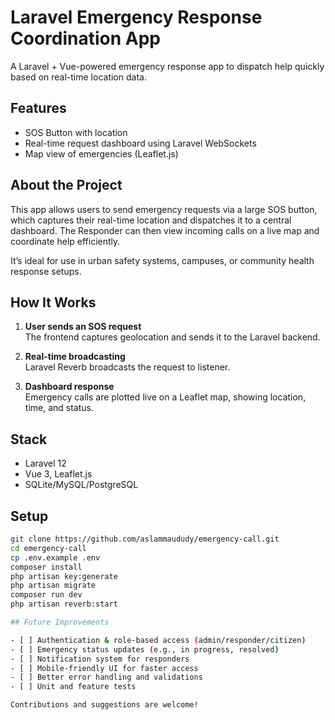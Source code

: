 # Laravel Emergency Response Coordination App

A Laravel + Vue-powered emergency response app to dispatch help quickly based on real-time location data.

## Features
- SOS Button with location
- Real-time request dashboard using Laravel WebSockets
- Map view of emergencies (Leaflet.js)

## About the Project

This app allows users to send emergency requests via a large SOS button, which captures their real-time location and dispatches it to a central dashboard. The Responder can then view incoming calls on a live map and coordinate help efficiently.

It’s ideal for use in urban safety systems, campuses, or community health response setups.

## How It Works

1. **User sends an SOS request**  
   The frontend captures geolocation and sends it to the Laravel backend.

2. **Real-time broadcasting**  
   Laravel Reverb broadcasts the request to listener.

3. **Dashboard response**  
   Emergency calls are plotted live on a Leaflet map, showing location, time, and status.


## Stack
- Laravel 12
- Vue 3, Leaflet.js
- SQLite/MySQL/PostgreSQL

## Setup
```bash
git clone https://github.com/aslammaududy/emergency-call.git
cd emergency-call
cp .env.example .env
composer install
php artisan key:generate
php artisan migrate
composer run dev
php artisan reverb:start

## Future Improvements

- [ ] Authentication & role-based access (admin/responder/citizen)
- [ ] Emergency status updates (e.g., in progress, resolved)
- [ ] Notification system for responders
- [ ] Mobile-friendly UI for faster access
- [ ] Better error handling and validations
- [ ] Unit and feature tests

Contributions and suggestions are welcome!
